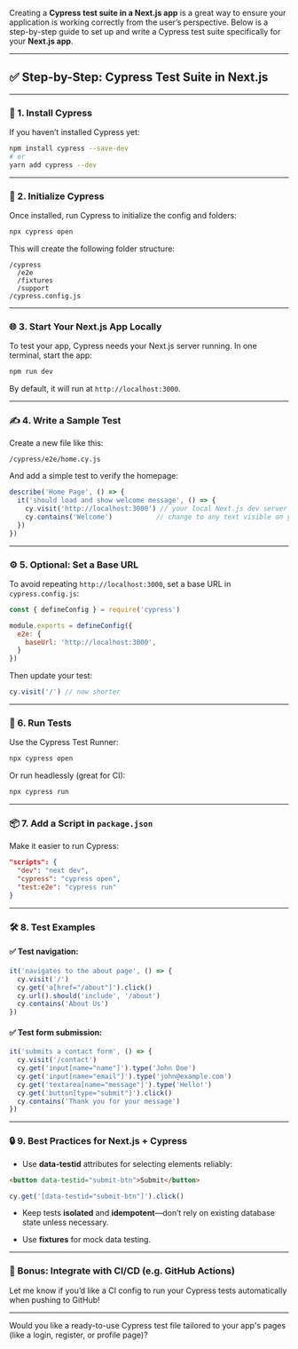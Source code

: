
Creating a **Cypress test suite in a Next.js app** is a great way to ensure your application is working correctly from the user’s perspective. Below is a step-by-step guide to set up and write a Cypress test suite specifically for your **Next.js app**.

---

## ✅ Step-by-Step: Cypress Test Suite in Next.js

---

### 🔧 1. **Install Cypress**

If you haven’t installed Cypress yet:

```bash
npm install cypress --save-dev
# or
yarn add cypress --dev
```

---

### 📁 2. **Initialize Cypress**

Once installed, run Cypress to initialize the config and folders:

```bash
npx cypress open
```

This will create the following folder structure:

```
/cypress
  /e2e
  /fixtures
  /support
/cypress.config.js
```

---

### 🌐 3. **Start Your Next.js App Locally**

To test your app, Cypress needs your Next.js server running. In one terminal, start the app:

```bash
npm run dev
```

By default, it will run at `http://localhost:3000`.

---

### ✍️ 4. **Write a Sample Test**

Create a new file like this:

```
/cypress/e2e/home.cy.js
```

And add a simple test to verify the homepage:

```js
describe('Home Page', () => {
  it('should load and show welcome message', () => {
    cy.visit('http://localhost:3000') // your local Next.js dev server
    cy.contains('Welcome')           // change to any text visible on your homepage
  })
})
```

---

### ⚙️ 5. **Optional: Set a Base URL**

To avoid repeating `http://localhost:3000`, set a base URL in `cypress.config.js`:

```js
const { defineConfig } = require('cypress')

module.exports = defineConfig({
  e2e: {
    baseUrl: 'http://localhost:3000',
  }
})
```

Then update your test:

```js
cy.visit('/') // now shorter
```

---

### 🧪 6. **Run Tests**

Use the Cypress Test Runner:

```bash
npx cypress open
```

Or run headlessly (great for CI):

```bash
npx cypress run
```

---

### 📦 7. **Add a Script in `package.json`**

Make it easier to run Cypress:

```json
"scripts": {
  "dev": "next dev",
  "cypress": "cypress open",
  "test:e2e": "cypress run"
}
```

---

### 🛠 8. **Test Examples**

#### ✅ Test navigation:

```js
it('navigates to the about page', () => {
  cy.visit('/')
  cy.get('a[href="/about"]').click()
  cy.url().should('include', '/about')
  cy.contains('About Us')
})
```

#### ✅ Test form submission:

```js
it('submits a contact form', () => {
  cy.visit('/contact')
  cy.get('input[name="name"]').type('John Doe')
  cy.get('input[name="email"]').type('john@example.com')
  cy.get('textarea[name="message"]').type('Hello!')
  cy.get('button[type="submit"]').click()
  cy.contains('Thank you for your message')
})
```

---

### 🔒 9. **Best Practices for Next.js + Cypress**

- Use **data-testid** attributes for selecting elements reliably:
    

```html
<button data-testid="submit-btn">Submit</button>
```

```js
cy.get('[data-testid="submit-btn"]').click()
```

- Keep tests **isolated** and **idempotent**—don’t rely on existing database state unless necessary.
    
- Use **fixtures** for mock data testing.
    

---

### 🚀 Bonus: Integrate with CI/CD (e.g. GitHub Actions)

Let me know if you’d like a CI config to run your Cypress tests automatically when pushing to GitHub!

---

Would you like a ready-to-use Cypress test file tailored to your app's pages (like a login, register, or profile page)?